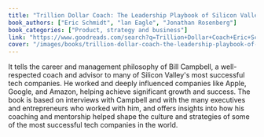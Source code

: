 ```yaml
---
title: "Trillion Dollar Coach: The Leadership Playbook of Silicon Valley's Bill Campbell"
book_authors: ["Eric Schmidt", "lan Eagle", "Jonathan Rosenberg"]
book_categories: ["Product, strategy and business"]
link: "https://www.goodreads.com/search?q=Trillion+Dollar+Coach+Eric+Schmidt"
cover: "/images/books/trillion-dollar-coach-the-leadership-playbook-of-silicon-valley-s-bill-campbell.jpg"
---
```


It tells the career and management philosophy of Bill Campbell, a well-respected coach and advisor to many of Silicon Valley's most successful tech companies. He worked and deeply influenced companies like Apple, Google, and Amazon, helping achieve significant growth and success. The book is based on interviews with Campbell and with the many executives and entrepreneurs who worked with him, and offers insights into how his coaching and mentorship helped shape the culture and strategies of some of the most successful tech companies in the world.